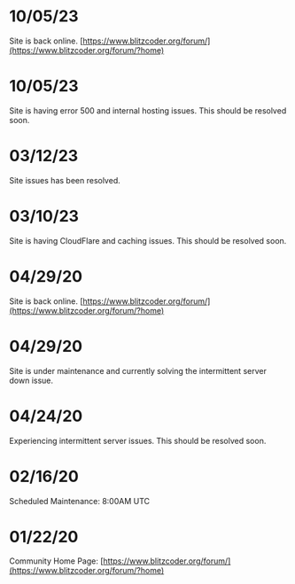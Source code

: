 10/05/23
========
Site is back online. [https://www.blitzcoder.org/forum/](https://www.blitzcoder.org/forum/?home)

10/05/23
========
Site is having error 500 and internal hosting issues. This should be resolved soon.

03/12/23
========
Site issues has been resolved.

03/10/23
========
Site is having CloudFlare and caching issues. This should be resolved soon.

04/29/20
========
Site is back online. [https://www.blitzcoder.org/forum/](https://www.blitzcoder.org/forum/?home)

04/29/20
========
Site is under maintenance and currently solving the intermittent server down issue.

04/24/20
========
Experiencing intermittent server issues. This should be resolved soon.

02/16/20
========
Scheduled Maintenance: 8:00AM UTC

01/22/20
========
Community Home Page: [https://www.blitzcoder.org/forum/](https://www.blitzcoder.org/forum/?home)
